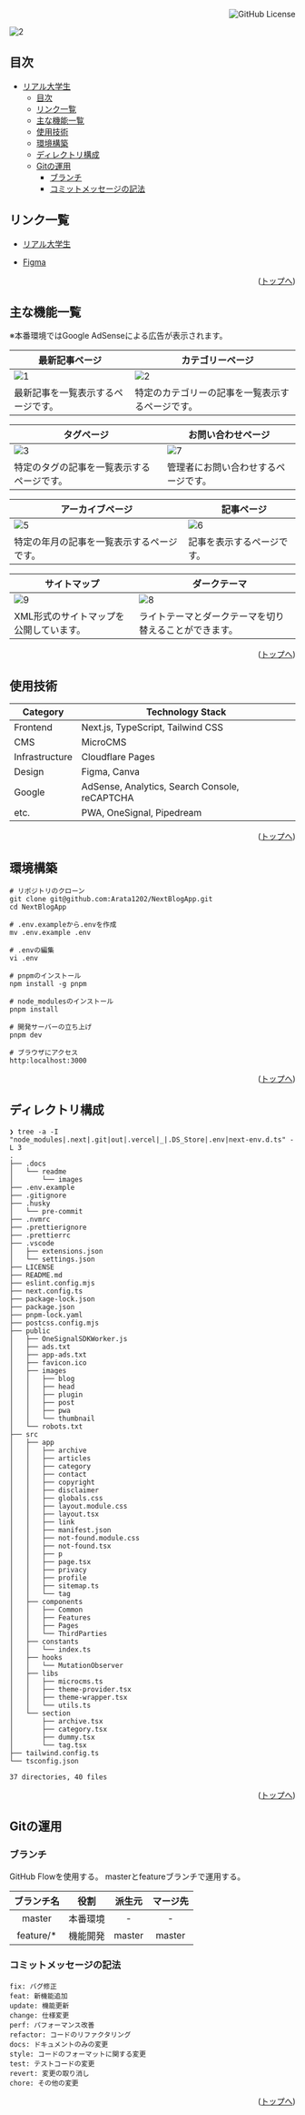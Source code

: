 <div id="top"></div>

<div align="right">

![GitHub License](https://img.shields.io/github/license/Arata1202/NextBlogApp)

</div>

![2](/.docs/readme/images/title.png)

## 目次

- [リアル大学生](#top)
  - [目次](#目次)
  - [リンク一覧](#リンク一覧)
  - [主な機能一覧](#主な機能一覧)
  - [使用技術](#使用技術)
  - [環境構築](#環境構築)
  - [ディレクトリ構成](#ディレクトリ構成)
  - [Gitの運用](#Gitの運用)
    - [ブランチ](#ブランチ)
    - [コミットメッセージの記法](#コミットメッセージの記法)

## リンク一覧

<ul><li><a href="https://realunivlog.com">リアル大学生</a></li></ul>
<ul><li><a href="https://www.figma.com/design/Fa4LsgTvBhWAu4sIcwYy1O/NextBlogApp?node-id=0-1&node-type=canvas&t=zcqCjvUj22ccvYpV-11">Figma</a></li></ul>

<p align="right">(<a href="#top">トップへ</a>)</p>

## 主な機能一覧

※本番環境ではGoogle AdSenseによる広告が表示されます。

| 最新記事ページ                     | 　カテゴリーページ                               |
| ---------------------------------- | ------------------------------------------------ |
| ![1](/.docs/readme/images/1.png)   | ![2](/.docs/readme/images/2.png)                 |
| 最新記事を一覧表示するページです。 | 特定のカテゴリーの記事を一覧表示するページです。 |

| タグページ                                 | お問い合わせページ                   |
| ------------------------------------------ | ------------------------------------ |
| ![3](/.docs/readme/images/3.png)           | ![7](/.docs/readme/images/7.png)     |
| 特定のタグの記事を一覧表示するページです。 | 管理者にお問い合わせするページです。 |

| アーカイブページ                           | 　記事ページ                     |
| ------------------------------------------ | -------------------------------- |
| ![5](/.docs/readme/images/5.png)           | ![6](/.docs/readme/images/6.png) |
| 特定の年月の記事を一覧表示するページです。 | 記事を表示するページです。       |

| サイトマップ                            | 　ダークテーマ                                         |
| --------------------------------------- | ------------------------------------------------------ |
| ![9](/.docs/readme/images/9.png)        | ![8](/.docs/readme/images/8.png)                       |
| XML形式のサイトマップを公開しています。 | ライトテーマとダークテーマを切り替えることができます。 |

<p align="right">(<a href="#top">トップへ</a>)</p>

## 使用技術

| Category       | Technology Stack                              |
| -------------- | --------------------------------------------- |
| Frontend       | Next.js, TypeScript, Tailwind CSS             |
| CMS            | MicroCMS                                      |
| Infrastructure | Cloudflare Pages                              |
| Design         | Figma, Canva                                  |
| Google         | AdSense, Analytics, Search Console, reCAPTCHA |
| etc.           | PWA, OneSignal, Pipedream                     |

<p align="right">(<a href="#top">トップへ</a>)</p>

## 環境構築

```
# リポジトリのクローン
git clone git@github.com:Arata1202/NextBlogApp.git
cd NextBlogApp

# .env.exampleから.envを作成
mv .env.example .env

# .envの編集
vi .env

# pnpmのインストール
npm install -g pnpm

# node_modulesのインストール
pnpm install

# 開発サーバーの立ち上げ
pnpm dev

# ブラウザにアクセス
http:localhost:3000
```

<p align="right">(<a href="#top">トップへ</a>)</p>

## ディレクトリ構成

```
❯ tree -a -I "node_modules|.next|.git|out|.vercel|_|.DS_Store|.env|next-env.d.ts" -L 3
.
├── .docs
│   └── readme
│       └── images
├── .env.example
├── .gitignore
├── .husky
│   └── pre-commit
├── .nvmrc
├── .prettierignore
├── .prettierrc
├── .vscode
│   ├── extensions.json
│   └── settings.json
├── LICENSE
├── README.md
├── eslint.config.mjs
├── next.config.ts
├── package-lock.json
├── package.json
├── pnpm-lock.yaml
├── postcss.config.mjs
├── public
│   ├── OneSignalSDKWorker.js
│   ├── ads.txt
│   ├── app-ads.txt
│   ├── favicon.ico
│   ├── images
│   │   ├── blog
│   │   ├── head
│   │   ├── plugin
│   │   ├── post
│   │   ├── pwa
│   │   └── thumbnail
│   └── robots.txt
├── src
│   ├── app
│   │   ├── archive
│   │   ├── articles
│   │   ├── category
│   │   ├── contact
│   │   ├── copyright
│   │   ├── disclaimer
│   │   ├── globals.css
│   │   ├── layout.module.css
│   │   ├── layout.tsx
│   │   ├── link
│   │   ├── manifest.json
│   │   ├── not-found.module.css
│   │   ├── not-found.tsx
│   │   ├── p
│   │   ├── page.tsx
│   │   ├── privacy
│   │   ├── profile
│   │   ├── sitemap.ts
│   │   └── tag
│   ├── components
│   │   ├── Common
│   │   ├── Features
│   │   ├── Pages
│   │   └── ThirdParties
│   ├── constants
│   │   └── index.ts
│   ├── hooks
│   │   └── MutationObserver
│   ├── libs
│   │   ├── microcms.ts
│   │   ├── theme-provider.tsx
│   │   ├── theme-wrapper.tsx
│   │   └── utils.ts
│   └── section
│       ├── archive.tsx
│       ├── category.tsx
│       ├── dummy.tsx
│       └── tag.tsx
├── tailwind.config.ts
└── tsconfig.json

37 directories, 40 files
```

<p align="right">(<a href="#top">トップへ</a>)</p>

## Gitの運用

### ブランチ

GitHub Flowを使用する。
masterとfeatureブランチで運用する。

| ブランチ名 |   役割   | 派生元 | マージ先 |
| :--------: | :------: | :----: | :------: |
|   master   | 本番環境 |   -    |    -     |
| feature/\* | 機能開発 | master |  master  |

### コミットメッセージの記法

```
fix: バグ修正
feat: 新機能追加
update: 機能更新
change: 仕様変更
perf: パフォーマンス改善
refactor: コードのリファクタリング
docs: ドキュメントのみの変更
style: コードのフォーマットに関する変更
test: テストコードの変更
revert: 変更の取り消し
chore: その他の変更
```

<p align="right">(<a href="#top">トップへ</a>)</p>
